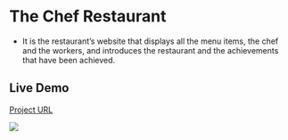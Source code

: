 # The Chef Restaurant
- It is the restaurant’s website that displays all the menu items, the chef and the workers, and
introduces the restaurant and the achievements that have been achieved.

## Live Demo
[Project URL](https://elged194.github.io/The-Chef-Restaurant-Template/)

<img src="https://res.cloudinary.com/dyxoy6dpx/image/upload/v1727097874/E-Commerce/your_seypab.jpg" />
